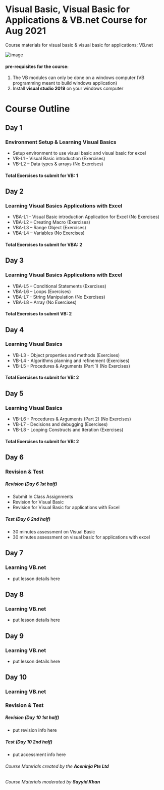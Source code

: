 # Visual Basic, Visual Basic for Applications & VB.net Course for Aug 2021
Course materials for visual basic &amp; visual basic for applications; VB.net

![image](https://user-images.githubusercontent.com/22993048/109147028-80d6d380-779f-11eb-822b-4fd458ba3481.png)

#### pre-requisites for the course:
1. The VB modules can only be done on a windows computer (VB programming meant to build windows application)
2. Install **visual studio 2019** on your windows computer

# Course Outline

## Day 1
### Environment Setup & Learning Visual Basics

-	Setup environment to use visual basic and visual basic for excel
-	VB-L1 - Visual Basic introduction (Exercises)
-	VB-L2 – Data types & arrays (No Exercises)

#### Total Exercises to submit for VB: 1

## Day 2
### Learning Visual Basics Applications with Excel

-	VBA-L1 - Visual Basic introduction Application for Excel (No Exercises)
-	VBA-L2 – Creating Macro (Exercises)
-	VBA-L3 – Range Object (Exercises)
-	VBA-L4 – Variables (No Exercises)

#### Total Exercises to submit for VBA: 2

## Day 3
### Learning Visual Basics Applications with Excel

-	VBA-L5 – Conditional Statements (Exercises)
-	VBA-L6 – Loops (Exercises)
-	VBA-L7 - String Manipulation (No Exercises)
-	VBA-L8 – Array (No Exercises)

#### Total Exercises to submit VB: 2

## Day 4
### Learning Visual Basics

-	VB-L3 - Object properties and methods (Exercises)
-	VB-L4 - Algorithms planning and refinement (Exercises)
-	VB-L5 - Procedures & Arguments (Part 1) (No Exercises)

#### Total Exercises to submit for VB: 2

## Day 5
### Learning Visual Basics

-	VB-L6 - Procedures & Arguments (Part 2) (No Exercises)
-	VB-L7 - Decisions and debugging (Exercises)
-	VB-L8 - Looping Constructs and Iteration (Exercises)


#### Total Exercises to submit for VB: 2

## Day 6
### Revision & Test

##### Revision (Day 6 1st half)
-	Submit In Class Assignments
-	Revision for Visual Basic
-	Revision for Visual Basic for applications with Excel

##### Test (Day 6 2nd half)
-	30 minutes assessment on Visual Basic
-	30 minutes assessment on visual basic for applications with excel

## Day 7
### Learning VB.net
- put lesson details here

## Day 8
### Learning VB.net
- put lesson details here

## Day 9
### Learning VB.net
- put lesson details here

## Day 10
### Learning VB.net
### Revision & Test

##### Revision (Day 10 1st half)
- put revision info here

##### Test (Day 10 2nd half)
- put accessment info here

###### Course Materials created by the **Aceninja Pte Ltd**
###### Course Materials moderated by **Sayyid Khan**
